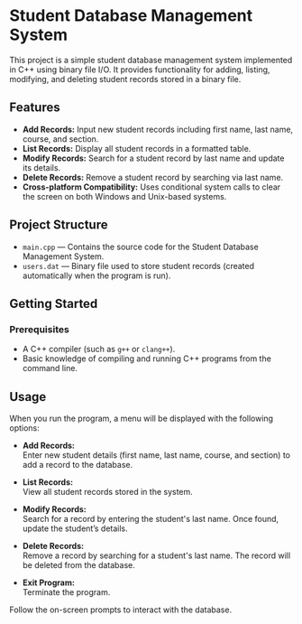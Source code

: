 # Student Database Management System

This project is a simple student database management system implemented in C++ using binary file I/O. It provides functionality for adding, listing, modifying, and deleting student records stored in a binary file.

## Features

- **Add Records:** Input new student records including first name, last name, course, and section.
- **List Records:** Display all student records in a formatted table.
- **Modify Records:** Search for a student record by last name and update its details.
- **Delete Records:** Remove a student record by searching via last name.
- **Cross-platform Compatibility:** Uses conditional system calls to clear the screen on both Windows and Unix-based systems.

## Project Structure

- `main.cpp` — Contains the source code for the Student Database Management System.
- `users.dat` — Binary file used to store student records (created automatically when the program is run).

## Getting Started

### Prerequisites

- A C++ compiler (such as `g++` or `clang++`).
- Basic knowledge of compiling and running C++ programs from the command line.

## Usage

When you run the program, a menu will be displayed with the following options:

- **Add Records:**  
  Enter new student details (first name, last name, course, and section) to add a record to the database.

- **List Records:**  
  View all student records stored in the system.

- **Modify Records:**  
  Search for a record by entering the student's last name. Once found, update the student’s details.

- **Delete Records:**  
  Remove a record by searching for a student's last name. The record will be deleted from the database.

- **Exit Program:**  
  Terminate the program.

Follow the on-screen prompts to interact with the database.

